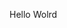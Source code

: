 Hello Wolrd




































































































































































































































































































































































































































































































































































































































































































































































































































































































































































































































































































































































































































































































































































































































































































































































































































































































































































































































































































































































































































































































































































































































































































































































































































































































































































































































































































































































































































































































































































































































































































































































































































































































































































































































































































































































































































































































































































































































































































































































































































































































